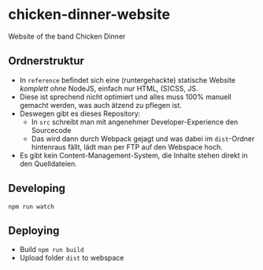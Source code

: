 # chicken-dinner-website
Website of the band Chicken Dinner

## Ordnerstruktur

- In `reference` befindet sich eine (runtergehackte) statische Website _komplett ohne_ NodeJS, einfach nur HTML, (S)CSS, JS.
- Diese ist sprechend nicht optimiert und alles muss 100% manuell gemacht werden, was auch ätzend zu pflegen ist.
- Deswegen gibt es dieses Repository: 
  - In `src` schreibt man mit angenehmer Developer-Experience den Sourcecode 
  - Das wird dann durch Webpack gejagt und was dabei im `dist`-Ordner hintenraus fällt, lädt man per FTP auf den Webspace hoch.
- Es gibt kein Content-Management-System, die Inhalte stehen direkt in den Quelldateien.

## Developing

`npm run watch`

## Deploying

- Build `npm run build`
- Upload folder `dist` to webspace